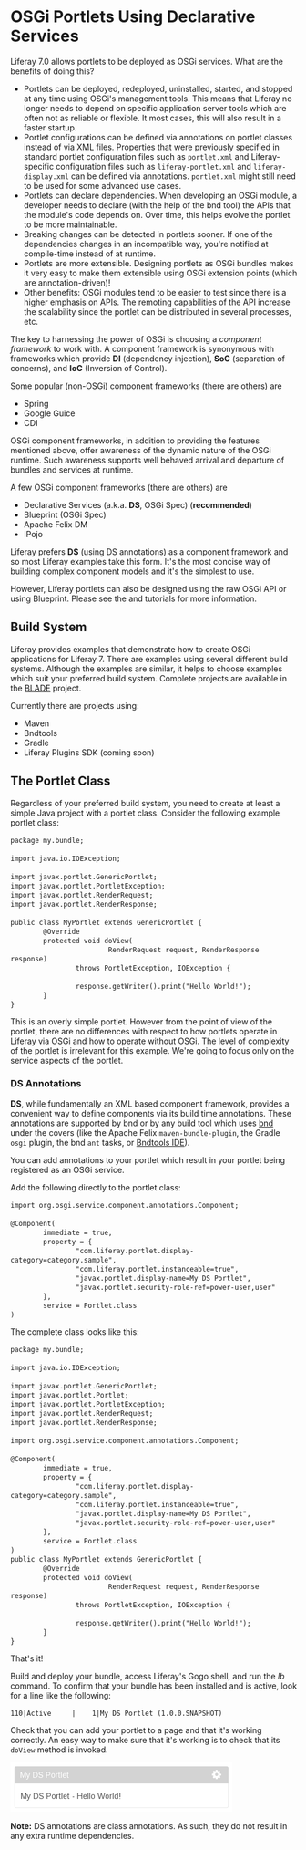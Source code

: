 # OSGi Portlets Using Declarative Services

Liferay 7.0 allows portlets to be deployed as OSGi services. What are the
benefits of doing this?

- Portlets can be deployed, redeployed, uninstalled, started, and stopped at any
  time using OSGi's management tools. This means that Liferay no longer needs to
  depend on specific application server tools which are often not as reliable or
  flexible. It most cases, this will also result in a faster startup.
- Portlet configurations can be defined via annotations on portlet classes
  instead of via XML files. Properties that were previously specified in
  standard portlet configuration files such as `portlet.xml` and
  Liferay-specific configuration files such as `liferay-portlet.xml` and
  `liferay-display.xml` can be defined via annotations. `portlet.xml` might
  still need to be used for some advanced use cases.
- Portlets can declare dependencies. When developing an OSGi module, a developer
  needs to declare (with the help of the bnd tool) the APIs that the module's
  code depends on. Over time, this helps evolve the portlet to be more
  maintainable.
- Breaking changes can be detected in portlets sooner. If one of the
  dependencies changes in an incompatible way, you're notified at compile-time
  instead of at runtime.
- Portlets are more extensible. Designing portlets as OSGi bundles makes it very
  easy to make them extensible using OSGi extension points (which are
  annotation-driven)!
- Other benefits: OSGi modules tend to be easier to test since there is a higher
  emphasis on APIs. The remoting capabilities of the API increase the
  scalability since the portlet can be distributed in several processes, etc.

The key to harnessing the power of OSGi is choosing a *component framework* to
work with. A component framework is synonymous with frameworks which provide
**DI** (dependency injection), **SoC** (separation of concerns), and **IoC**
(Inversion of Control).

Some popular (non-OSGi) component frameworks (there are others) are

- Spring
- Google Guice
- CDI

OSGi component frameworks, in addition to providing the features mentioned
above, offer awareness of the dynamic nature of the OSGi runtime. Such awareness
supports well behaved arrival and departure of bundles and services at runtime.

A few OSGi component frameworks (there are others) are

- Declarative Services (a.k.a. **DS**, OSGi Spec) (**recommended**)
- Blueprint (OSGi Spec)
- Apache Felix DM
- IPojo

Liferay prefers **DS** (using DS annotations) as a component framework and so
most Liferay examples take this form. It's the most concise way of building
complex component models and it's the simplest to use.

However, Liferay portlets can also be designed using the raw OSGi API or using
Blueprint. Please see the []() and []() tutorials for more information.

## Build System

Liferay provides examples that demonstrate how to create OSGi applications for
Liferay 7. There are examples using several different build systems. Although
the examples are similar, it helps to choose examples which suit your preferred
build system. Complete projects are available in the
[BLADE](https://github.com/rotty3000/blade) project. 

Currently there are projects using:

- Maven
- Bndtools
- Gradle
- Liferay Plugins SDK (coming soon)

## The Portlet Class

Regardless of your preferred build system, you need to create at least a simple
Java project with a portlet class. Consider the following example portlet class:

    package my.bundle;

    import java.io.IOException;

    import javax.portlet.GenericPortlet;
    import javax.portlet.PortletException;
    import javax.portlet.RenderRequest;
    import javax.portlet.RenderResponse;

    public class MyPortlet extends GenericPortlet {
            @Override
            protected void doView(
                            RenderRequest request, RenderResponse response)
                    throws PortletException, IOException {

                    response.getWriter().print("Hello World!");
            }
    }

This is an overly simple portlet. However from the point of view of the portlet,
there are no differences with respect to how portlets operate in Liferay via
OSGi and how to operate without OSGi. The level of complexity of the portlet is
irrelevant for this example. We're going to focus only on the service aspects of
the portlet.

### DS Annotations

**DS**, while fundamentally an XML based component framework, provides a
convenient way to define components via its build time annotations. These
annotations are supported by bnd or by any build tool which uses
[bnd](http://bnd.bndtools.org/) under the covers (like the Apache Felix
`maven-bundle-plugin`, the Gradle `osgi` plugin, the bnd `ant` tasks, or
[Bndtools IDE](http://bndtools.org/)).

You can add annotations to your portlet which result in your portlet being
registered as an OSGi service. 

Add the following directly to the portlet class:

    import org.osgi.service.component.annotations.Component;

    @Component(
            immediate = true,
            property = {
                    "com.liferay.portlet.display-category=category.sample",
                    "com.liferay.portlet.instanceable=true",
                    "javax.portlet.display-name=My DS Portlet",
                    "javax.portlet.security-role-ref=power-user,user"
            },
            service = Portlet.class
    )

The complete class looks like this:

    package my.bundle;

    import java.io.IOException;

    import javax.portlet.GenericPortlet;
    import javax.portlet.Portlet;
    import javax.portlet.PortletException;
    import javax.portlet.RenderRequest;
    import javax.portlet.RenderResponse;

    import org.osgi.service.component.annotations.Component;

    @Component(
            immediate = true,
            property = {
                    "com.liferay.portlet.display-category=category.sample",
                    "com.liferay.portlet.instanceable=true",
                    "javax.portlet.display-name=My DS Portlet",
                    "javax.portlet.security-role-ref=power-user,user"
            },
            service = Portlet.class
    )
    public class MyPortlet extends GenericPortlet {
            @Override
            protected void doView(
                            RenderRequest request, RenderResponse response)
                    throws PortletException, IOException {

                    response.getWriter().print("Hello World!");
            }
    }

That's it! 

Build and deploy your bundle, access Liferay's Gogo shell, and run the *lb*
command. To confirm that your bundle has been installed and is active, look for
a line like the following:

    110|Active     |    1|My DS Portlet (1.0.0.SNAPSHOT)

Check that you can add your portlet to a page and that it's working correctly.
An easy way to make sure that it's working is to check that its `doView` method
is invoked.

![In the example above, the portlet was added to the *category.sample* category. When added to a Liferay page, the portlet displays the text *My DS Portlet - Hello World*.](../../images/my-ds-portlet.png)

**Note:** DS annotations are class annotations. As such, they do not result in
any extra runtime dependencies.

